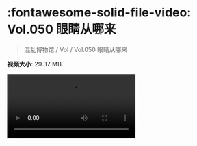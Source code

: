 # :fontawesome-solid-file-video: Vol.050 眼睛从哪来

> 混乱博物馆 / Vol / Vol.050 眼睛从哪来

**视频大小**: 29.37 MB

<div class="video"><video src="https://file.hsyhx.top/archive/混乱博物馆/Vol/Vol.050 眼睛从哪来.mp4" controls preload>🤔 您的浏览器不支持 video 标签</video></div>